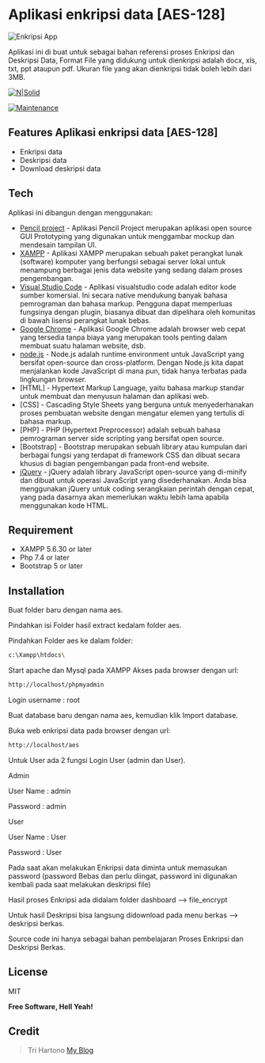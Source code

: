 # Aplikasi enkripsi data [AES-128]

![Enkripsi App](https://github.com/novri3h/aplikasi-enkripsi-data-AES-128/assets/25641359/353e7962-19b4-425f-9851-e8204be9822c)


Aplikasi ini di buat untuk sebagai bahan referensi proses Enkripsi dan Deskripsi Data, Format File yang didukung untuk dienkripsi adalah docx, xls, txt, ppt ataupun pdf. Ukuran file yang akan dienkripsi tidak boleh lebih dari 3MB.

[![N|Solid](https://cldup.com/dTxpPi9lDf.thumb.png)](https://nodesource.com/products/nsolid)

[![Maintenance](https://img.shields.io/badge/Maintained%3F-yes-green.svg)](https://GitHub.com/Naereen/StrapDown.js/graphs/commit-activity)

## Features Aplikasi enkripsi data [AES-128]

- Enkripsi data
- Deskripsi data
- Download deskripsi data

## Tech

Aplikasi ini dibangun dengan menggunakan:

- [Pencil project](https://pencil.evolus.vn) - Aplikasi Pencil Project merupakan aplikasi open source GUI Prototyping yang digunakan untuk menggambar mockup dan mendesain tampilan UI.
- [XAMPP](https://www.apachefriends.org/download.html) - Aplikasi XAMPP merupakan sebuah paket perangkat lunak (software) komputer yang berfungsi sebagai server lokal untuk menampung berbagai jenis data website yang sedang dalam proses pengembangan.
- [Visual Studio Code](https://code.visualstudio.com/download) - Aplikasi visualstudio code adalah editor kode sumber komersial. Ini secara native mendukung banyak bahasa pemrograman dan bahasa markup. Pengguna dapat memperluas fungsinya dengan plugin, biasanya dibuat dan dipelihara oleh komunitas di bawah lisensi perangkat lunak bebas.
- [Google Chrome](https://www.google.com/chrome) - Aplikasi Google Chrome adalah browser web cepat yang tersedia tanpa biaya yang merupakan tools penting dalam membuat suatu halaman website, dsb.
- [node.js] - Node.js adalah runtime environment untuk JavaScript yang bersifat open-source dan cross-platform. Dengan Node.js kita dapat menjalankan kode JavaScript di mana pun, tidak hanya terbatas pada lingkungan browser.
- [HTML] - Hypertext Markup Language, yaitu bahasa markup standar untuk membuat dan menyusun halaman dan aplikasi web.
- [CSS] - Cascading Style Sheets yang berguna untuk menyederhanakan proses pembuatan website dengan mengatur elemen yang tertulis di bahasa markup.
- [PHP] - PHP (Hypertext Preprocessor) adalah sebuah bahasa pemrograman server side scripting yang bersifat open source.
- [Bootstrap] - Bootstrap merupakan sebuah library atau kumpulan dari berbagai fungsi yang terdapat di framework CSS dan dibuat secara khusus di bagian pengembangan pada front-end website.
- [jQuery] - jQuery adalah library JavaScript open-source yang di-minify dan dibuat untuk operasi JavaScript yang disederhanakan. Anda bisa menggunakan jQuery untuk coding serangkaian perintah dengan cepat, yang pada dasarnya akan memerlukan waktu lebih lama apabila menggunakan kode HTML.

## Requirement

- XAMPP 5.6.30 or later
- Php 7.4 or later
- Bootstrap 5 or later

## Installation

Buat folder baru dengan nama aes.

Pindahkan isi Folder hasil extract kedalam folder aes.

Pindahkan Folder aes ke dalam folder:
```sh
c:\Xampp\htdocs\
```

Start apache dan Mysql pada XAMPP
Akses pada browser dengan url:
```sh
http://localhost/phpmyadmin
```
Login username : root

Buat database baru dengan nama aes, kemudian klik Import database.

Buka web enkripsi data pada browser dengan url:
```sh
http://localhost/aes
```

Untuk User ada 2 fungsi Login User (admin dan User).

Admin

User Name : admin

Password  : admin

User

User Name : User

Password  : User

Pada saat akan melakukan Enkripsi data diminta untuk memasukan password (password Bebas dan perlu diingat, password ini digunakan kembali pada saat melakukan deskripsi file) 

Hasil proses Enkripsi ada didalam folder dashboard --> file_encrypt

Untuk hasil Deskripsi bisa langsung didownload pada menu berkas --> deskripsi berkas.

Source code ini hanya sebagai bahan pembelajaran Proses Enkripsi dan Deskripsi Berkas.

## License

MIT

**Free Software, Hell Yeah!**

[//]: # (These are reference links used in the body of this note and get stripped out when the markdown processor does its job. There is no need to format nicely because it shouldn't be seen. Thanks SO - http://stackoverflow.com/questions/4823468/store-comments-in-markdown-syntax)

   [dill]: <https://github.com/joemccann/dillinger>
   [git-repo-url]: <https://github.com/joemccann/dillinger.git>
   [john gruber]: <http://daringfireball.net>
   [df1]: <http://daringfireball.net/projects/markdown/>
   [markdown-it]: <https://github.com/markdown-it/markdown-it>
   [Ace Editor]: <http://ace.ajax.org>
   [node.js]: <http://nodejs.org>
   [Twitter Bootstrap]: <http://twitter.github.com/bootstrap/>
   [jQuery]: <http://jquery.com>
   [@tjholowaychuk]: <http://twitter.com/tjholowaychuk>
   [express]: <http://expressjs.com>
   [AngularJS]: <http://angularjs.org>
   [Gulp]: <http://gulpjs.com>

   [PlDb]: <https://github.com/joemccann/dillinger/tree/master/plugins/dropbox/README.md>
   [PlGh]: <https://github.com/joemccann/dillinger/tree/master/plugins/github/README.md>
   [PlGd]: <https://github.com/joemccann/dillinger/tree/master/plugins/googledrive/README.md>
   [PlOd]: <https://github.com/joemccann/dillinger/tree/master/plugins/onedrive/README.md>
   [PlMe]: <https://github.com/joemccann/dillinger/tree/master/plugins/medium/README.md>
   [PlGa]: <https://github.com/RahulHP/dillinger/blob/master/plugins/googleanalytics/README.md>

## Credit
> Tri Hartono [My Blog](https://bit.ly/M-UMKM)
